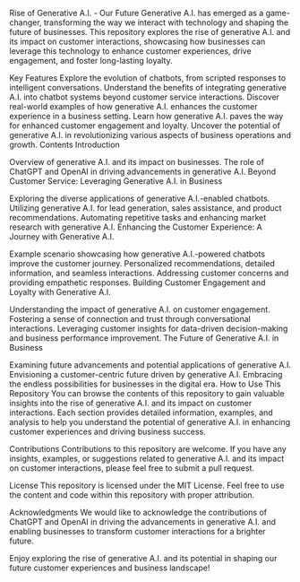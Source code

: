 Rise of Generative A.I. - Our Future
Generative A.I. has emerged as a game-changer, transforming the way we interact with technology and shaping the future of businesses. This repository explores the rise of generative A.I. and its impact on customer interactions, showcasing how businesses can leverage this technology to enhance customer experiences, drive engagement, and foster long-lasting loyalty.

Key Features
Explore the evolution of chatbots, from scripted responses to intelligent conversations.
Understand the benefits of integrating generative A.I. into chatbot systems beyond customer service interactions.
Discover real-world examples of how generative A.I. enhances the customer experience in a business setting.
Learn how generative A.I. paves the way for enhanced customer engagement and loyalty.
Uncover the potential of generative A.I. in revolutionizing various aspects of business operations and growth.
Contents
Introduction

Overview of generative A.I. and its impact on businesses.
The role of ChatGPT and OpenAI in driving advancements in generative A.I.
Beyond Customer Service: Leveraging Generative A.I. in Business

Exploring the diverse applications of generative A.I.-enabled chatbots.
Utilizing generative A.I. for lead generation, sales assistance, and product recommendations.
Automating repetitive tasks and enhancing market research with generative A.I.
Enhancing the Customer Experience: A Journey with Generative A.I.

Example scenario showcasing how generative A.I.-powered chatbots improve the customer journey.
Personalized recommendations, detailed information, and seamless interactions.
Addressing customer concerns and providing empathetic responses.
Building Customer Engagement and Loyalty with Generative A.I.

Understanding the impact of generative A.I. on customer engagement.
Fostering a sense of connection and trust through conversational interactions.
Leveraging customer insights for data-driven decision-making and business performance improvement.
The Future of Generative A.I. in Business

Examining future advancements and potential applications of generative A.I.
Envisioning a customer-centric future driven by generative A.I.
Embracing the endless possibilities for businesses in the digital era.
How to Use This Repository
You can browse the contents of this repository to gain valuable insights into the rise of generative A.I. and its impact on customer interactions. Each section provides detailed information, examples, and analysis to help you understand the potential of generative A.I. in enhancing customer experiences and driving business success.

Contributions
Contributions to this repository are welcome. If you have any insights, examples, or suggestions related to generative A.I. and its impact on customer interactions, please feel free to submit a pull request.

License
This repository is licensed under the MIT License. Feel free to use the content and code within this repository with proper attribution.

Acknowledgments
We would like to acknowledge the contributions of ChatGPT and OpenAI in driving the advancements in generative A.I. and enabling businesses to transform customer interactions for a brighter future.

Enjoy exploring the rise of generative A.I. and its potential in shaping our future customer experiences and business landscape!
